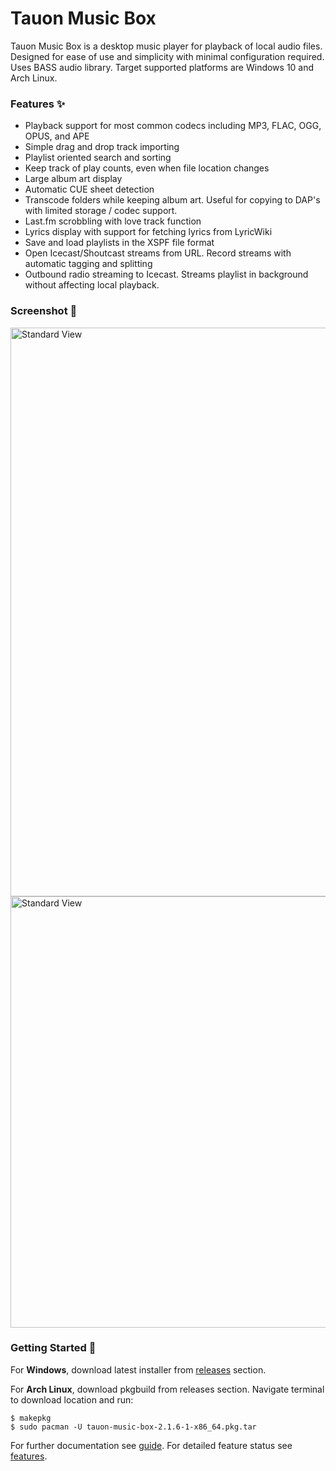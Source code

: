 # Tauon Music Box

Tauon Music Box is a desktop music player for playback of local audio files.
Designed for ease of use and simplicity with minimal configuration required.
Uses BASS audio library. Target supported platforms are Windows 10 and Arch Linux.

### Features :sparkles:

  - Playback support for most common codecs including MP3, FLAC, OGG, OPUS, and APE
  - Simple drag and drop track importing
  - Playlist oriented search and sorting
  - Keep track of play counts, even when file location changes
  - Large album art display
  - Automatic CUE sheet detection
  - Transcode folders while keeping album art. Useful for copying to DAP's with limited storage / codec support.
  - Last.fm scrobbling with love track function
  - Lyrics display with support for fetching lyrics from LyricWiki
  - Save and load playlists in the XSPF file format
  - Open Icecast/Shoutcast streams from URL. Record streams with automatic tagging and splitting
  - Outbound radio streaming to Icecast. Streams playlist in background without affecting local playback.
  
### Screenshot :star2:


<img src="https://cloud.githubusercontent.com/assets/17271572/21793801/736fa45a-d759-11e6-8e97-be58e2e7bcac.jpg" alt="Standard View" width=910px />

<img src="https://cloud.githubusercontent.com/assets/17271572/17890552/e0c9985e-698a-11e6-8a3c-1b49570e6619.jpg" alt="Standard View" width=690px />


### Getting Started :dizzy:

For __Windows__, download latest installer from [releases](https://github.com/Taiko2k/tauonmb/releases) section.
 
For __Arch Linux__, download pkgbuild from releases section. Navigate terminal to download location and run:  
  
    $ makepkg
    $ sudo pacman -U tauon-music-box-2.1.6-1-x86_64.pkg.tar


For further documentation see [guide](docs/guide.md). For detailed feature status see [features](docs/features.md).




